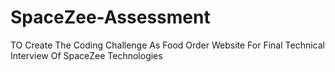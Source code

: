 # SpaceZee-Assessment
TO Create The Coding Challenge As Food Order Website For Final Technical Interview Of SpaceZee Technologies
